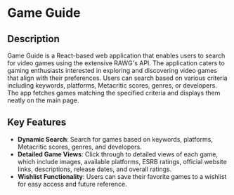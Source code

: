 # Game Guide

## Description

Game Guide is a React-based web application that enables users to search for video games using the extensive RAWG's API. The application caters to gaming enthusiasts interested in exploring and discovering video games that align with their preferences. Users can search based on various criteria including keywords, platforms, Metacritic scores, genres, or developers. The app fetches games matching the specified criteria and displays them neatly on the main page.

## Key Features

- **Dynamic Search**: Search for games based on keywords, platforms, Metacritic scores, genres, and developers.
- **Detailed Game Views**: Click through to detailed views of each game, which include images, available platforms, ESRB ratings, official website links, descriptions, release dates, and overall ratings.
- **Wishlist Functionality**: Users can save their favorite games to a wishlist for easy access and future reference.

